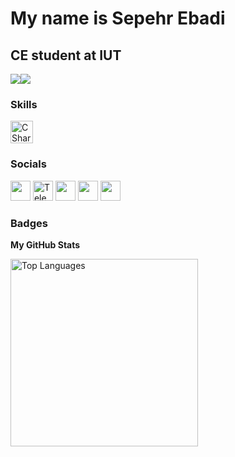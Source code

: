 My name is Sepehr Ebadi
===============================

CE student at IUT
-----------------------------


<a href="https://twitter.com/imsepeh_r" target="_blank" rel="noreferrer"><img
                  src="https://img.shields.io/twitter/follow/imsepeh_r?logo=twitter&style=for-the-badge&color=0891b2&labelColor=1c1917"
                /></a><a href="https://github.com/imsepehr" target="_blank" rel="noreferrer"><img
                  src="https://img.shields.io/github/followers/imsepehr?logo=github&style=for-the-badge&color=0891b2&labelColor=1c1917" /></a>
                  
### Skills
<p align="left">
            <a href="https://docs.microsoft.com/en-us/dotnet/csharp/" target="_blank" rel="noreferrer"><img src="https://raw.githubusercontent.com/danielcranney/readme-generator/main/public/icons/skills/csharp-colored.svg" width="36" height="36" alt="CSharp" /></a>
   
</p>
                    
### Socials
                  
<p align="left">
    <a href="https://www.instagram.com/imsepeh_r" target="_blank" rel="noreferrer"><img src="https://raw.githubusercontent.com/danielcranney/readme-generator/main/public/icons/socials/instagram.svg" width="32" height="32" /></a>
    <a href="https://t.me/ImAlirewza" target="_blank" rel="noreferrer"><img src="https://www.vectorlogo.zone/logos/telegram/telegram-icon.svg" alt="Telegram" height="32" width="32" /></a>
  <a href="https://www.linkedin.com/in/sepehr1657" target="_blank" rel="noreferrer"><img src="https://raw.githubusercontent.com/danielcranney/readme-generator/main/public/icons/socials/linkedin.svg" width="32" height="32" /></a>
  <a href="https://www.twitter.com/imsepeh_r" target="_blank" rel="noreferrer"><img src="https://raw.githubusercontent.com/danielcranney/readme-generator/main/public/icons/socials/twitter.svg" width="32" height="32" /></a>
  <a href="https://www.github.com/imsepehr" target="_blank" rel="noreferrer"><img src="https://raw.githubusercontent.com/danielcranney/readme-generator/main/public/icons/socials/github-dark.svg" width="32" height="32" /></a>
</p>

### Badges

<b>My GitHub Stats</b>

<a href="https://github.com/imsepehr" align="left"><img width="300" src="https://github-readme-stats.vercel.app/api/top-langs/?username=imsepehr&langs_count=10&title_color=0891b2&text_color=ffffff&icon_color=0891b2&bg_color=1c1917&hide_border=true&locale=en&custom_title=Top%20%Languages" alt="Top Languages" /></a>
